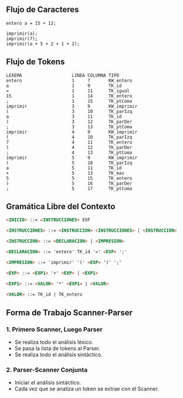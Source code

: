## Flujo de Caracteres
```
entero a = 15 + 12;

imprimir(a);
imprimir(7);
imprimir(a + 5 + 2 + 1 + 2);
```

## Flujo de Tokens
```
LEXEMA                   LINEA COLUMNA TIPO
entero                   1     7       KW_entero
a                        1     9       TK_id
=                        1     11      TK_igual
15                       1     14      TK_entero
;                        1     15      TK_ptComa 
imprimir                 3     9       KW_imprimir
(                        3     10      TK_parIzq
a                        3     11      TK_id
)                        3     12      TK_parDer
;                        3     13      TK_ptComa
imprimir                 4     9       KW_imprimir
(                        4     10      TK_parIzq
7                        4     11      TK_entero
)                        4     12      TK_parDer
;                        4     13      TK_ptComa
imprimir                 5     9       KW_imprimir
(                        5     10      TK_parIzq
a                        5     11      TK_id
+                        5     13      TK_mas
5                        5     15      TK_entero
)                        5     16      TK_parDer
;                        5     17      TK_ptComa
```

## Gramática Libre del Contexto
```html
<INICIO> ::= <INSTRUCCIONES> EOF

<INSTRUCCIONES> ::= <INSTRUCCION> <INSTRUCCIONES> | <INSTRUCCION>

<INSTRUCCION> ::= <DECLARACION> | <IMPRESION>

<DECLARACION> ::= 'entero' TK_id '=' <EXP> ';'

<IMPRESION> ::= 'imprimir' '(' <EXP> ')' ';'

<EXP> ::= <EXP1> '+' <EXP> | <EXP1>

<EXP1> ::= <VALOR> '*' <EXP1> | <VALOR>

<VALOR> ::= TK_id | TK_entero
```

## Forma de Trabajo Scanner-Parser
### 1. Primero Scanner, Luego Parser
* Se realiza todo el análisis léxico.
* Se pasa la lista de tokens al Parser.
* Se realiza todo el análisis sintáctico.

### 2. Parser-Scanner Conjunta
* Iniciar el análisis sintáctico.
* Cada vez que se analiza un token se extrae con el Scanner.